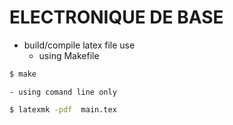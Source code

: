 
# ELECTRONIQUE DE BASE
  - build/compile latex file use
    - using Makefile
```sh
$ make
```

    - using comand line only

```sh
$ latexmk -pdf  main.tex
```

